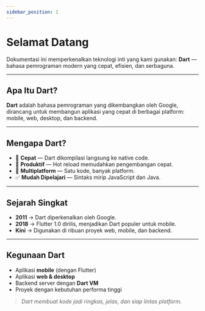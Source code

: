 ```yaml
---
sidebar_position: 1
---
```


# Selamat Datang

Dokumentasi ini memperkenalkan teknologi inti yang kami gunakan: **Dart** — bahasa pemrograman modern yang cepat, efisien, dan serbaguna.

---

## Apa Itu Dart?

**Dart** adalah bahasa pemrograman yang dikembangkan oleh Google, dirancang untuk membangun aplikasi yang cepat di berbagai platform: mobile, web, desktop, dan backend.

---

## Mengapa Dart?

- 🚀 **Cepat** — Dart dikompilasi langsung ke native code.
- 🔄 **Produktif** — Hot reload memudahkan pengembangan cepat.
- 🧩 **Multiplatform** — Satu kode, banyak platform.
- ✅ **Mudah Dipelajari** — Sintaks mirip JavaScript dan Java.

---

## Sejarah Singkat

- **2011** → Dart diperkenalkan oleh Google.
- **2018** → Flutter 1.0 dirilis, menjadikan Dart populer untuk mobile.
- **Kini** → Digunakan di ribuan proyek web, mobile, dan backend.

---

## Kegunaan Dart

- Aplikasi **mobile** (dengan Flutter)
- Aplikasi **web & desktop**
- Backend server dengan **Dart VM**
- Proyek dengan kebutuhan performa tinggi


> _Dart membuat kode jadi ringkas, jelas, dan siap lintas platform._
